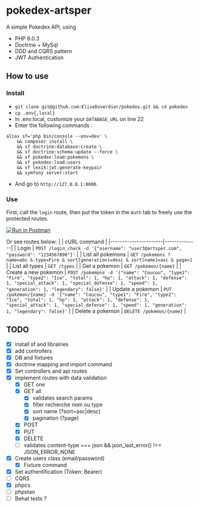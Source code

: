 # pokedex-artsper

A simple Pokedex API, using
* PHP 8.0.3
* Doctrine + MySql
* DDD and CQRS pattern
* JWT Authentication

## How to use
### Install
* `git clone git@github.com:EliseDuverdier/pokedex.git && cd pokedex`
* `cp .env{,local}`
* In .env.local, customize your `DATABASE_URL` on line 22
* Enter the following commands :
```shell
alias sf='php bin/console --env=dev' \
    && composer install \
    && sf doctrine:database:create \
    && sf doctrine:schema:update --force \
    && sf pokedex:load:pokemons \
    && sf pokedex:load:users
    && sf lexik:jwt:generate-keypair
    && symfony server:start
```
 * And go to `http://127.0.0.1:8000`.

<!-- * To force reload, use:
```shell
sf c:c && sf doc:da:drop --force && sf doc:da:create && sf doc:sc:up --force && sf pok:l:p && sf pok:l:u
```
-->


<!--
### Check quality
* Check code style : `vendor/bin/phpcs src/`
* Launch tests : _(Would have use behat, but did not had enough time, sorry)_
-->

### Use

First, call the `login` route, then put the token in the `Auth` tab to freely use the protected routes.

[![Run in Postman](https://run.pstmn.io/button.svg)](https://app.getpostman.com/run-collection/12e1b427a49cce57fc1f)

Or see routes below:
|                      | cURL command |
|----------------------|--------------|
| Login                | `POST /login_check -d '{"username": "user3@artsper.com", "password": "1234567890"}'` |
| List all pokemons    | `GET /pokemons ? name=abc & type=Fire & sort[generation]=desc & sort[name]=asc & page=1` |
| List all types       | `GET /types` |
| Get a pokemon        | `GET /pokemon/{name}` |
| Create a new pokemon | `POST /pokemons -d '{"name": "Coucou", "type1": "Fire", "type2": "Ice", "total": 1, "hp": 1, "attack": 1, "defense": 1, "special_attack": 1, "special_defense": 1, "speed": 1, "generation": 1, "legendary": false}'` |
| Update a pokemon     | `PUT /pokemon/{name} -d '{"name": "Coucou", "type1": "Fire", "type2": "Ice", "total": 1, "hp": 1, "attack": 1, "defense": 1, "special_attack": 1, "special_defense": 1, "speed": 1, "generation": 1, "legendary": false}'` |
| Delete a pokemon     | `DELETE /pokemon/{name}` |

## TODO
- [x] install sf and librairies
- [x] add controllers 
- [x] DB and fixtures
- [x] doctrine mapping and import command
- [x] Set controllers and api routes
- [x] implement routes with data validation
  - [x] GET one
  - [x] GET all
    - [x] validates search params
    - [x] filter recherche nom ou type
    - [x] sort name (?sort=asc|desc)
    - [x] pagination (?page)
  - [x] POST
  - [x] PUT
  - [x] DELETE
  - [ ] validates content-type === json && json_last_error() !== JSON_ERROR_NONE
- [x] Create users class (email/password)
  - [x] Fixture command
- [x] Set authentification (Token: Bearer)
- [ ] CQRS
- [x] phpcs
- [ ] phpstan
- [ ] Behat tests ?
